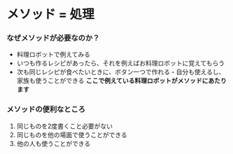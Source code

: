 # メソッド = 処理
### なぜメソッドが必要なのか？
* 料理ロボットで例えてみる
 * いつも作るレシピがあったら、それを例えばお料理ロボットに覚えてもらう
 * 次も同じレシピが食べたいときに、ボタン一つで作れる・自分も使えるし、家族も使うことができる
 **ここで例えている料理ロボットがメソッドにあたります**
 
 ### メソッドの便利なところ
 1. 同じものを2度書くこと必要がない
 2. 同じものを他の場面で使うことができる
 3. 他の人も使うことができる
